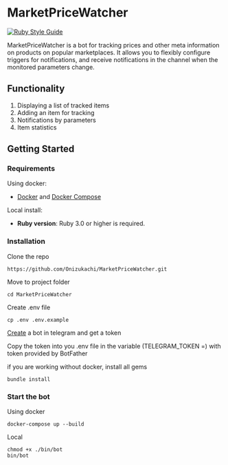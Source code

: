 # MarketPriceWatcher

[![Ruby Style Guide](https://img.shields.io/badge/code_style-rubocop-brightgreen.svg)](https://github.com/rubocop/rubocop)

MarketPriceWatcher is a bot for tracking prices and other meta information on products on popular marketplaces. It allows you to flexibly configure triggers for notifications, and receive notifications in the channel when the monitored parameters change.

## Functionality

1. Displaying a list of tracked items
2. Adding an item for tracking
3. Notifications by parameters
4. Item statistics

## Getting Started

### Requirements

Using docker:
- [Docker](https://docs.docker.com/engine/install/) and [Docker Compose](https://docs.docker.com/compose/install/)

Local install:
- **Ruby version**: Ruby 3.0 or higher is required.

### Installation

Clone the repo

```
https://github.com/Onizukachi/MarketPriceWatcher.git
```

 Move to project folder

```
cd MarketPriceWatcher
```

Create .env file

```
cp .env .env.example
```

[Create](https://core.telegram.org/bots/tutorial) a bot in telegram and get a token

Copy the token into you .env file in the variable (TELEGRAM_TOKEN =) with token provided by BotFather

if you are working without docker, install all gems

```
bundle install
```

### Start the bot

Using docker

```
docker-compose up --build
```

Local

```
chmod +x ./bin/bot
bin/bot
```

